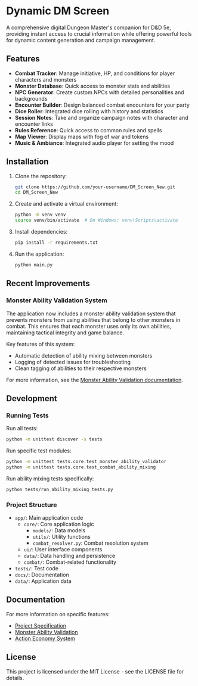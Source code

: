 # Dynamic DM Screen

A comprehensive digital Dungeon Master's companion for D&D 5e, providing instant access to crucial information while offering powerful tools for dynamic content generation and campaign management.

## Features

- **Combat Tracker**: Manage initiative, HP, and conditions for player characters and monsters
- **Monster Database**: Quick access to monster stats and abilities
- **NPC Generator**: Create custom NPCs with detailed personalities and backgrounds
- **Encounter Builder**: Design balanced combat encounters for your party
- **Dice Roller**: Integrated dice rolling with history and statistics
- **Session Notes**: Take and organize campaign notes with character and encounter links
- **Rules Reference**: Quick access to common rules and spells
- **Map Viewer**: Display maps with fog of war and tokens
- **Music & Ambiance**: Integrated audio player for setting the mood

## Installation

1. Clone the repository:
   ```bash
   git clone https://github.com/your-username/DM_Screen_New.git
   cd DM_Screen_New
   ```

2. Create and activate a virtual environment:
   ```bash
   python -m venv venv
   source venv/bin/activate  # On Windows: venv\Scripts\activate
   ```

3. Install dependencies:
   ```bash
   pip install -r requirements.txt
   ```

4. Run the application:
   ```bash
   python main.py
   ```

## Recent Improvements

### Monster Ability Validation System

The application now includes a monster ability validation system that prevents monsters from using abilities that belong to other monsters in combat. This ensures that each monster uses only its own abilities, maintaining tactical integrity and game balance.

Key features of this system:
- Automatic detection of ability mixing between monsters
- Logging of detected issues for troubleshooting
- Clean tagging of abilities to their respective monsters

For more information, see the [Monster Ability Validation documentation](docs/monster_ability_validation.md).

## Development

### Running Tests

Run all tests:
```bash
python -m unittest discover -s tests
```

Run specific test modules:
```bash
python -m unittest tests.core.test_monster_ability_validator
python -m unittest tests.core.test_combat_ability_mixing
```

Run ability mixing tests specifically:
```bash
python tests/run_ability_mixing_tests.py
```

### Project Structure

- `app/`: Main application code
  - `core/`: Core application logic
    - `models/`: Data models
    - `utils/`: Utility functions
    - `combat_resolver.py`: Combat resolution system
  - `ui/`: User interface components
  - `data/`: Data handling and persistence
  - `combat/`: Combat-related functionality
- `tests/`: Test code
- `docs/`: Documentation
- `data/`: Application data

## Documentation

For more information on specific features:

- [Project Specification](specification.md)
- [Monster Ability Validation](docs/monster_ability_validation.md)
- [Action Economy System](app/combat/README_action_economy.md)

## License

This project is licensed under the MIT License - see the LICENSE file for details. 